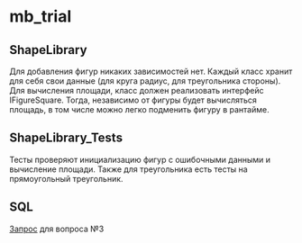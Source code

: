 # mb_trial

## ShapeLibrary
Для добавления фигур никаких зависимостей нет. Каждый класс хранит для себя свои данные (для круга радиус, для треугольника стороны). Для вычисления площади, класс должен реализовать интерфейс IFigureSquare. Тогда, независимо от фигуры будет вычисляться площадь, в том числе можно легко подменить фигуру в рантайме.

## ShapeLibrary_Tests
Тесты проверяют инициализацию фигур с ошибочными данными и вычисление площади. Также для треугольника есть тесты на прямоугольный треугольник.

## SQL
[Запрос](https://github.com/SuiQRim/mb_trial/blob/master/SQL/Select_Goods_Categories.sql) для вопроса №3
